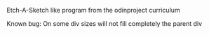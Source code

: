 Etch-A-Sketch like program from the odinproject curriculum


Known bug: On some div sizes will not fill completely the parent div

